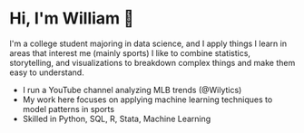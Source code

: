 # Hi, I'm William 👋

I'm a college student majoring in data science, and I apply things I learn in areas that interest me (mainly sports)
I like to combine statistics, storytelling, and visualizations to breakdown complex things and make them easy to understand. 

- I run a YouTube channel analyzing MLB trends (@Wilytics) 
- My work here focuses on applying machine learning techniques to model patterns in sports
- Skilled in Python, SQL, R, Stata, Machine Learning  

<!--
**willhugus/willhugus** is a ✨ _special_ ✨ repository because its `README.md` (this file) appears on your GitHub profile.

Here are some ideas to get you started:

- 🔭 I’m currently working on ...
- 🌱 I’m currently learning ...
- 👯 I’m looking to collaborate on ...
- 🤔 I’m looking for help with ...
- 💬 Ask me about ...
- 📫 How to reach me: ...
- 😄 Pronouns: ...
- ⚡ Fun fact: ...
-->
